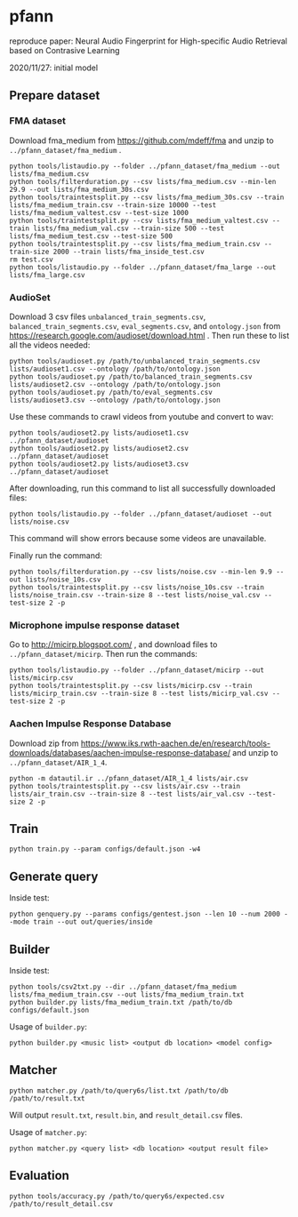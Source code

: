 # pfann
reproduce paper: Neural Audio Fingerprint for High-specific Audio Retrieval based on Contrasive Learning

2020/11/27: initial model

## Prepare dataset

### FMA dataset

Download fma_medium from https://github.com/mdeff/fma and unzip to
`../pfann_dataset/fma_medium` .

```
python tools/listaudio.py --folder ../pfann_dataset/fma_medium --out lists/fma_medium.csv
python tools/filterduration.py --csv lists/fma_medium.csv --min-len 29.9 --out lists/fma_medium_30s.csv
python tools/traintestsplit.py --csv lists/fma_medium_30s.csv --train lists/fma_medium_train.csv --train-size 10000 --test lists/fma_medium_valtest.csv --test-size 1000
python tools/traintestsplit.py --csv lists/fma_medium_valtest.csv --train lists/fma_medium_val.csv --train-size 500 --test lists/fma_medium_test.csv --test-size 500
python tools/traintestsplit.py --csv lists/fma_medium_train.csv --train-size 2000 --train lists/fma_inside_test.csv
rm test.csv
python tools/listaudio.py --folder ../pfann_dataset/fma_large --out lists/fma_large.csv
```

### AudioSet

Download 3 csv files `unbalanced_train_segments.csv`, `balanced_train_segments.csv`, `eval_segments.csv`, and `ontology.json` from https://research.google.com/audioset/download.html .
Then run these to list all the videos needed:

```
python tools/audioset.py /path/to/unbalanced_train_segments.csv lists/audioset1.csv --ontology /path/to/ontology.json
python tools/audioset.py /path/to/balanced_train_segments.csv lists/audioset2.csv --ontology /path/to/ontology.json
python tools/audioset.py /path/to/eval_segments.csv lists/audioset3.csv --ontology /path/to/ontology.json
```

Use these commands to crawl videos from youtube and convert to wav:

```
python tools/audioset2.py lists/audioset1.csv ../pfann_dataset/audioset
python tools/audioset2.py lists/audioset2.csv ../pfann_dataset/audioset
python tools/audioset2.py lists/audioset3.csv ../pfann_dataset/audioset
```

After downloading, run this command to list all successfully downloaded files:

```
python tools/listaudio.py --folder ../pfann_dataset/audioset --out lists/noise.csv
```

This command will show errors because some videos are unavailable.

Finally run the command:

```
python tools/filterduration.py --csv lists/noise.csv --min-len 9.9 --out lists/noise_10s.csv
python tools/traintestsplit.py --csv lists/noise_10s.csv --train lists/noise_train.csv --train-size 8 --test lists/noise_val.csv --test-size 2 -p
```

### Microphone impulse response dataset

Go to http://micirp.blogspot.com/ , and download files to `../pfann_dataset/micirp`. Then run the commands:

```
python tools/listaudio.py --folder ../pfann_dataset/micirp --out lists/micirp.csv
python tools/traintestsplit.py --csv lists/micirp.csv --train lists/micirp_train.csv --train-size 8 --test lists/micirp_val.csv --test-size 2 -p
```

### Aachen Impulse Response Database

Download zip from https://www.iks.rwth-aachen.de/en/research/tools-downloads/databases/aachen-impulse-response-database/
and unzip to `../pfann_dataset/AIR_1_4`.

```
python -m datautil.ir ../pfann_dataset/AIR_1_4 lists/air.csv
python tools/traintestsplit.py --csv lists/air.csv --train lists/air_train.csv --train-size 8 --test lists/air_val.csv --test-size 2 -p
```

## Train

```
python train.py --param configs/default.json -w4
```

## Generate query
Inside test:
```
python genquery.py --params configs/gentest.json --len 10 --num 2000 --mode train --out out/queries/inside
```

## Builder
Inside test:
```
python tools/csv2txt.py --dir ../pfann_dataset/fma_medium lists/fma_medium_train.csv --out lists/fma_medium_train.txt
python builder.py lists/fma_medium_train.txt /path/to/db configs/default.json
```

Usage of `builder.py`:
```
python builder.py <music list> <output db location> <model config>
```

## Matcher
```
python matcher.py /path/to/query6s/list.txt /path/to/db /path/to/result.txt
```
Will output `result.txt`, `result.bin`, and `result_detail.csv` files.

Usage of `matcher.py`:
```
python matcher.py <query list> <db location> <output result file>
```

## Evaluation
```
python tools/accuracy.py /path/to/query6s/expected.csv /path/to/result_detail.csv
```
